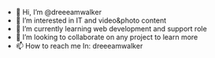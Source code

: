 - 👋 Hi, I’m @dreeeamwalker
- 👀 I’m interested in IT and video&photo content
- 🌱 I’m currently learning web development and support role
- 💞️ I’m looking to collaborate on any project to learn more
- 📫 How to reach me In: dreeeamwalker

<!---
dreeeamwalker/dreeeamwalker is a ✨ special ✨ repository because its `README.md` (this file) appears on your GitHub profile.
You can click the Preview link to take a look at your changes.
--->
